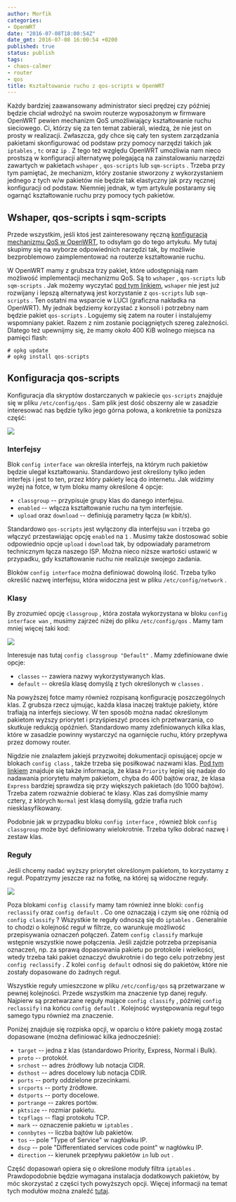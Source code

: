 ```yaml
---
author: Morfik
categories:
- OpenWRT
date: "2016-07-08T18:00:54Z"
date_gmt: 2016-07-08 16:00:54 +0200
published: true
status: publish
tags:
- chaos-calmer
- router
- qos
title: Kształtowanie ruchu z qos-scripts w OpenWRT
---
```


Każdy bardziej zaawansowany administrator sieci prędzej czy później będzie chciał wdrożyć na swoim
routerze wyposażonym w firmware OpenWRT pewien mechanizm QoS umożliwiający kształtowanie ruchu
sieciowego. Ci, którzy się za ten temat zabierali, wiedzą, że nie jest on prosty w realizacji.
Zwłaszcza, gdy chce się cały ten system zarządzania pakietami skonfigurować od podstaw przy pomocy
narzędzi takich jak `iptables` , `tc` oraz `ip` . Z tego też względu OpenWRT umożliwia nam nieco
prostszą w konfiguracji alternatywę polegającą na zainstalowaniu narzędzi zawartych w pakietach
`wshaper` , `qos-scripts` lub `sqm-scripts` . Trzeba przy tym pamiętać, że mechanizm, który zostanie
stworzony z wykorzystaniem jednego z tych w/w pakietów nie będzie tak elastyczny jak przy ręcznej
konfiguracji od podstaw. Niemniej jednak, w tym artykule postaramy się ogarnąć kształtowanie ruchu
przy pomocy tych pakietów.

<!--more-->
## Wshaper, qos-scripts i sqm-scripts

Przede wszystkim, jeśli ktoś jest zainteresowany ręczną [konfiguracją mechanizmu QoS w OpenWRT][1],
to odsyłam go do tego artykułu. My tutaj skupimy się na wyborze odpowiednich narzędzi tak, by
możliwie bezproblemowo zaimplementować na routerze kształtowanie ruchu.

W OpenWRT mamy z grubsza trzy pakiet, które udostępniają nam możliwość implementacji mechanizmu QoS.
Są to `wshaper` , `qos-scripts` lub `sqm-scripts` . Jak możemy wyczytać [pod tym linkiem][2],
`wshaper` nie jest już rozwijany i lepszą alternatywą jest korzystanie z `qos-scripts` lub
`sqm-scripts` . Ten ostatni ma wsparcie w LUCI (graficzna nakładka na OpenWRT). My jednak będziemy
korzystać z konsoli i potrzebny nam będzie pakiet `qos-scripts` . Logujemy się zatem na router i
instalujemy wspomniany pakiet. Razem z nim zostanie pociągniętych szereg zależności. Dlatego też
upewnijmy się, że mamy około 400 KiB wolnego miejsca na pamięci flash:

    # opkg update
    # opkg install qos-scripts

## Konfiguracja qos-scripts

Konfiguracja dla skryptów dostarczanych w pakiecie `qos-scripts` znajduje się w pliku
`/etc/config/qos` . Sam plik jest dość obszerny ale w zasadzie interesować nas będzie tylko jego
górna połowa, a konkretnie ta poniższa część:

![](/img/2016/07/1.qos-scripts-openwrt-router-ksztaltowanie-ruchu.png#big)

### Interfejsy

Blok `config interface wan` określa interfejs, na którym ruch pakietów będzie ulegał kształtowaniu.
Standardowo jest określony tylko jeden interfejs i jest to ten, przez który pakiety lecą do
internetu. Jak widzimy wyżej na fotce, w tym bloku mamy określone 4 opcje:

  - `classgroup` -- przypisuje grupy klas do danego interfejsu.
  - `enabled` -- włącza kształtowanie ruchu na tym interfejsie.
  - `upload` oraz `download` -- definiują parametry łącza (w kbit/s).

Standardowo `qos-scripts` jest wyłączony dla interfejsu `wan` i trzeba go włączyć przestawiając
opcję `enabled` na `1` . Musimy także dostosować sobie odpowiednio opcje `upload` i `download` tak,
by odpowiadały parametrom technicznym łącza naszego ISP. Można nieco niższe wartości ustawić w
przypadku, gdy kształtowanie ruchu nie realizuje swojego zadania.

Bloków `config interface` można definiować dowolną ilość. Trzeba tylko określić nazwę interfejsu,
która widoczna jest w pliku `/etc/config/network` .

### Klasy

By zrozumieć opcję `classgroup` , która została wykorzystana w bloku `config interface wan` , musimy
zajrzeć niżej do pliku `/etc/config/qos` . Mamy tam mniej więcej taki kod:

![](/img/2016/07/2.qos-scripts-openwrt-router-ksztaltowanie-ruchu.png#big)

Interesuje nas tutaj `config classgroup "Default"` . Mamy zdefiniowane dwie opcje:

  - `classes` -- zawiera nazwy wykorzystywanych klas.
  - `default` -- określa klasę domyślą z tych określonych w `classes` .

Na powyższej fotce mamy również rozpisaną konfigurację poszczególnych klas. Z grubsza rzecz ujmując,
każda klasa inaczej traktuje pakiety, które trafiają na interfejs sieciowy. W ten sposób można nadać
określonym pakietom wyższy priorytet i przyśpieszyć proces ich przetwarzania, co skutkuje redukcją
opóźnień. Standardowo mamy zdefiniowanych kilka klas, które w zasadzie powinny wystarczyć na
ogarnięcie ruchu, który przepływa przez domowy router.

Nigdzie nie znalazłem jakiejś przyzwoitej dokumentacji opisującej opcje w blokach `config class` ,
także trzeba się posiłkować nazwami klas. [Pod tym linkiem][3] znajduje się także informacja, że
klasa `Priority` lepiej się nadaje do nadawania priorytetu małym pakietom, chyba do 400 bajtów oraz,
że klasa `Express` bardziej sprawdza się przy większych pakietach (do 1000 bajtów). Trzeba zatem
rozważnie dobierać te klasy. Klas zaś domyślnie mamy cztery, z których `Normal` jest klasą domyślą,
gdzie trafia ruch niesklasyfikowany.

Podobnie jak w przypadku bloku `config interface` , również blok `config classgroup` może być
definiowany wielokrotnie. Trzeba tylko dobrać nazwę i zestaw klas.

### Reguły

Jeśli chcemy nadać wyższy priorytet określonym pakietom, to korzystamy z reguł. Popatrzymy jeszcze
raz na fotkę, na której są widoczne reguły.

![](/img/2016/07/1.qos-scripts-openwrt-router-ksztaltowanie-ruchu.png#big)

Poza blokami `config classify` mamy tam również inne bloki: `config reclassify` oraz `config
default` . Co one oznaczają i czym się one różnią od `config classify` ? Wszystkie te reguły odnoszą
się do `iptables` . Generalnie to chodzi o kolejność reguł w filtrze, co warunkuje możliwość
przepisywania oznaczeń połączeń. Zatem `config classify` markuje wstępnie wszystkie nowe połączenia.
Jeśli zajdzie potrzeba przepisania oznaczeń, np. za sprawą dopasowania pakietu po protokole i
wielkości, wtedy trzeba taki pakiet oznaczyć dwukrotnie i do tego celu potrzebny jest `config
reclassify` . Z kolei `config default` odnosi się do pakietów, które nie zostały dopasowane do
żadnych reguł.

Wszystkie reguły umieszczone w pliku `/etc/config/qos` są przetwarzane w pewnej kolejności. Przede
wszystkim ma znaczenie typ danej reguły. Najpierw są przetwarzane reguły mające `config classify` ,
później `config reclassify` i na końcu `config default` . Kolejność występowania reguł tego samego
typu również ma znaczenie.

Poniżej znajduje się rozpiska opcji, w oparciu o które pakiety mogą zostać dopasowane (można
definiować kilka jednocześnie):

  - `target` -- jedna z klas (standardowo Priority, Express, Normal i Bulk).
  - `proto` -- protokół.
  - `srchost` -- adres źródłowy lub notacja CIDR.
  - `dsthost` -- adres docelowy lub notacja CDIR.
  - `ports` -- porty oddzielone przecinkami.
  - `srcports` -- porty źródłowe.
  - `dstports` -- porty docelowe.
  - `portrange` -- zakres portów.
  - `pktsize` -- rozmiar pakietu.
  - `tcpflags` -- flagi protokołu TCP.
  - `mark` -- oznaczenie pakietu w `iptables` .
  - `connbytes` -- liczba bajtów lub pakietów.
  - `tos` -- pole "Type of Service" w nagłówku IP.
  - `dscp` -- pole "Differentiated services code point" w nagłówku IP.
  - `direction` -- kierunek przepływu pakietów `in` lub `out` .

Część dopasowań opiera się o określone moduły filtra `iptables` . Prawdopodobnie będzie wymagana
instalacja dodatkowych pakietów, by móc skorzystać z części tych powyższych opcji. Więcej informacji
na temat tych modułów można znaleźć [tutaj][4].


[1]: /post/quality-service-qos-w-openwrt/
[2]: https://wiki.openwrt.org/doc/uci/qos
[3]: https://wiki.openwrt.org/doc/uci/qos#types_and_groups
[4]: http://ipset.netfilter.org/iptables-extensions.man.html
